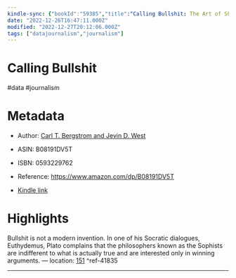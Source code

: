 ```yaml
---
kindle-sync: {"bookId":"59385","title":"Calling Bullshit: The Art of Skepticism in a Data-Driven World","author":"Carl T. Bergstrom and Jevin D. West","asin":"B08191DV5T","lastAnnotatedDate":"2021-12-03","bookImageUrl":"https://m.media-amazon.com/images/I/81Dd92++GgS._SY160.jpg","highlightsCount":1}
date: "2022-12-26T16:47:11.000Z"
modified: "2022-12-27T20:12:06.000Z"
tags: ["datajournalism","journalism"]
---
```

# Calling Bullshit

#data #journalism 

# Metadata

* Author: [Carl T. Bergstrom and Jevin D. West](https://www.amazon.com/Carl-T-Bergstrom/e/B005LYRUGC/ref=dp_byline_cont_ebooks_1)

* ASIN: B08191DV5T

* ISBN: 0593229762

* Reference: <https://www.amazon.com/dp/B08191DV5T>

* [Kindle link](kindle://book?action=open&asin=B08191DV5T)

# Highlights

Bullshit is not a modern invention. In one of his Socratic dialogues, Euthydemus, Plato complains that the philosophers known as the Sophists are indifferent to what is actually true and are interested only in winning arguments. — location: [151](kindle://book?action=open&asin=B08191DV5T&location=151) ^ref-41835

---
